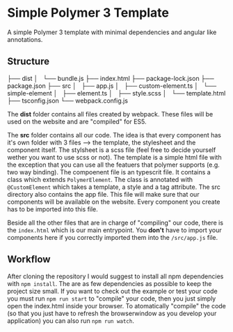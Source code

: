 # Simple Polymer 3 Template
A simple Polymer 3 template with minimal dependencies and angular like annotations.

## Structure
├── dist
│   └── bundle.js
├── index.html
├── package-lock.json
├── package.json
├── src
│   ├── app.js
│   ├── custom-element.ts
│   └── simple-element
│       ├── element.ts
│       ├── style.scss
│       └── template.html
├── tsconfig.json
└── webpack.config.js

The **dist** folder contains all files created by webpack. These files will be used on the website and are "compiled" for ES5.

The **src** folder contains all our code. The idea is that every component has it's own folder with 3 files --> the template, the stylesheet and the component itself. The stylsheet is a scss file (feel free to decide yourself wether you want to use scss or not). The template is a simple html file with the exception that you can use all the featuers that polymer supports (e.g. two way binding). The compoenent file is an typescrit file. It contains a class which extends `PolymerElement`. The class is annotated with `@CustomElement` which takes a template, a style and a tag attribute.
The src directory also contains the app file. This file will make sure that our components will be available on the website. Every component you create has to be imported into this file.

Beside all the other files that are in charge of "compiling" our code, there is the `index.html` which is our main entrypoint. You **don't** have to import your components here if you correctly imported them into the `/src/app.js` file.

## Workflow
After cloning the repository I would suggest to install all npm dependencies with `npm install`. The are as few dependencies as possible to keep the project size small. If you want to check out the example or test your code you must run `npm run start` to "compile" your code, then you just simply open the index.html inside your browser. To atomatically "compile" the code (so that you just have to refresh the browserwindow as you develop your application) you can also run `npm run watch`.